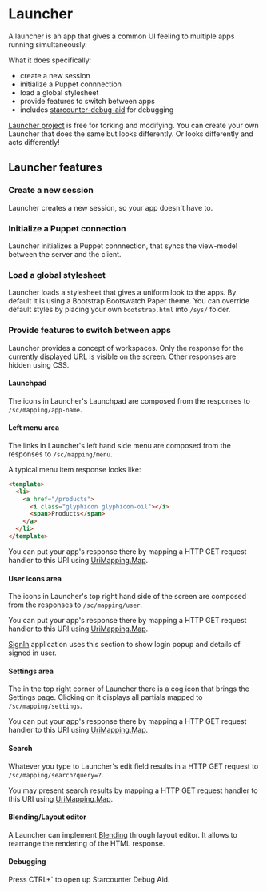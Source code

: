 # Launcher

A launcher is an app that gives a common UI feeling to multiple apps running simultaneously.

What it does specifically:

<ul>
<li>create a new session</li>
<li>initialize a Puppet connnection</li>
<li>load a global stylesheet</li>
<li>provide features to switch between apps</li>
<li>includes <a href="https://github.com/StarcounterSamples/starcounter-debug-aid" target="_blank">starcounter-debug-aid</a> for debugging</li>
</ul>

<a href="https://github.com/StarcounterSamples/Launcher">Launcher project</a> is free for forking and modifying. You can create your own Launcher that does the same but looks differently. Or looks differently and acts differently!

<h2>Launcher features</h2>

<h3>Create a new session</h3>

Launcher creates a new session, so your app doesn't have to.

<h3>Initialize a Puppet connection</h3>

Launcher initializes a Puppet connnection, that syncs the view-model between the server and the client.

<h3>Load a global stylesheet</h3>

Launcher loads a stylesheet that gives a uniform look to the apps. By default it is using a Bootstrap Bootswatch Paper theme. You can override default styles by placing your own <code>bootstrap.html</code> into <code>/sys/</code> folder.

<h3>Provide features to switch between apps</h3>

Launcher provides a concept of workspaces. Only the response for the currently displayed URL is visible on the screen. Other responses are hidden using CSS.

<h4>Launchpad</h4>

The icons in Launcher's Launchpad are composed from the responses to <code>/sc/mapping/app-name</code>.

<h4>Left menu area</h4>

The links in Launcher's left hand side menu are composed from the responses to <code>/sc/mapping/menu</code>.

A typical menu item response looks like:

```html
<template>
  <li>
    <a href="/products">
      <i class="glyphicon glyphicon-oil"></i>
      <span>Products</span>
    </a>
  </li>
</template>
```

You can put your app's response there by mapping a HTTP GET request handler to this URI using <a href="/guides/mapping-and-blending/uri-mapping.html">UriMapping.Map</a>.

<h4>User icons area</h4>

The icons in Launcher's top right hand side of the screen are composed from the responses to <code>/sc/mapping/user</code>.

You can put your app's response there by mapping a HTTP GET request handler to this URI using <a href="/guides/mapping-and-blending/uri-mapping.html">UriMapping.Map</a>.

<a href="https://github.com/StarcounterSamples/SignIn" target="_blank">SignIn</a> application uses this section to show login popup and details of signed in user.

<h4>Settings area</h4>

The in the top right corner of Launcher there is a cog icon that brings the Settings page. Clicking on it displays all partials mapped to <code>/sc/mapping/settings</code>.

You can put your app's response there by mapping a HTTP GET request handler to this URI using <a href="/guides/mapping-and-blending/uri-mapping.html">UriMapping.Map</a>.

<h4>Search</h4>

Whatever you type to Launcher's edit field results in a HTTP GET request to <code>/sc/mapping/search?query=?</code>.

You may present search results by mapping a HTTP GET request handler to this URI using <a href="/guides/mapping-and-blending/uri-mapping.html">UriMapping.Map</a>.

<h4>Blending/Layout editor</h4>

A Launcher can implement <a href="/guides/mapping-and-blending/blending.html">Blending</a> through layout editor. It allows to rearrange the rendering of the HTML response.

<h4>Debugging</h4>

Press CTRL+&#96; to open up Starcounter Debug Aid.

